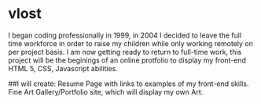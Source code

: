 # vlost

I began coding professionally in 1999, in 2004 I decided to leave the full time workforce in order to raise my children while only working remotely on per project basis.
I am now getting ready to return to full-time work, this project will be the beginings of an online protfolio to display my front-end HTML 5, CSS, Javascript abilities.

##I will create:
Resume Page with links to examples of my front-end skills.
Fine Art Gallery/Portfolio site, which will display my own Art.



